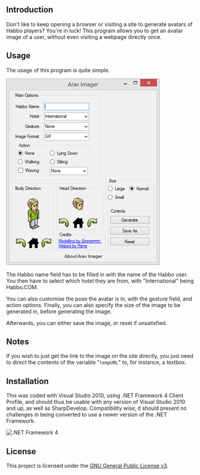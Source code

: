 ## Introduction

Don't like to keep opening a browser or visiting a site to generate avatars of Habbo players? You're in luck! This program allows you to get an avatar image of a user, without even visiting a webpage directly once.

## Usage

The usage of this program is quite simple.

![How the program looks like on startup](/Screenshots/main.png?raw=true)

The Habbo name field has to be filled in with the name of the Habbo user. You then have to select which hotel they are from, with "International" being Habbo.COM.

You can also customise the pose the avatar is in, with the gesture field, and action options. Finally, you can also specify the size of the image to be generated in, before generating the image.

Afterwards, you can either save the image, or reset if unsatisfied.

## Notes

If you wish to just get the link to the image on the site directly, you just need to direct the contents of the variable "`tempURL`" to, for instance, a textbox.

## Installation

This was coded with Visual Studio 2010, using .NET Framework 4 Client Profile, and should thus be usable with any version of Visual Studio 2010 and up, as well as SharpDevelop. Compatibility wise, it should present no challenges in being converted to use a newer version of the .NET Framework.

![.NET Framework 4](https://public-dm2306.files.1drv.com/y3pXtgOa3VAq1KJC17mOmtDEPHusKHAB9-7yuC54hI8Y09iMHkj7cSTqPzm-c2hu7OPOEI-ixow1bGvhOElUZRiFtFmgt8BNExvufrWkuXzyzmYY1WE-v_-1nYVuGdbqrPq/NET-Frmwrk_h_rgb.png?rdrts=142979546)

## License

This project is licensed under the [GNU General Public License v3](LICENSE.md).